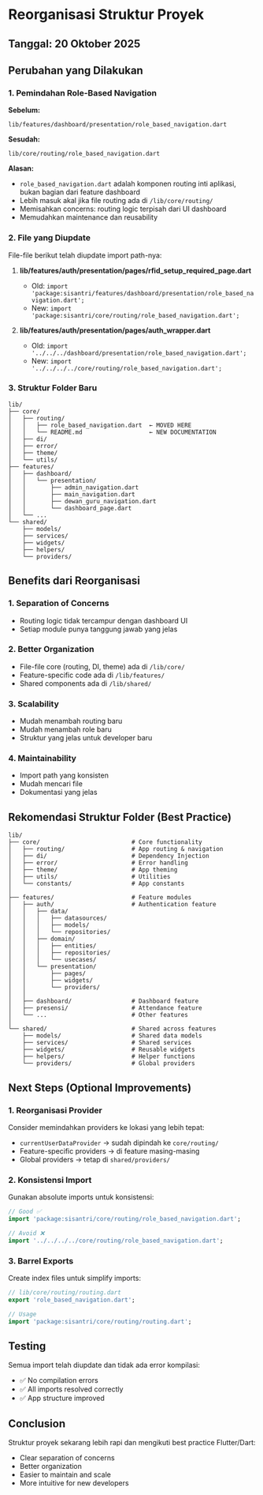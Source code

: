 # Reorganisasi Struktur Proyek

## Tanggal: 20 Oktober 2025

## Perubahan yang Dilakukan

### 1. Pemindahan Role-Based Navigation

**Sebelum:**

```
lib/features/dashboard/presentation/role_based_navigation.dart
```

**Sesudah:**

```
lib/core/routing/role_based_navigation.dart
```

**Alasan:**

- `role_based_navigation.dart` adalah komponen routing inti aplikasi, bukan bagian dari feature dashboard
- Lebih masuk akal jika file routing ada di `/lib/core/routing/`
- Memisahkan concerns: routing logic terpisah dari UI dashboard
- Memudahkan maintenance dan reusability

### 2. File yang Diupdate

File-file berikut telah diupdate import path-nya:

1. **lib/features/auth/presentation/pages/rfid_setup_required_page.dart**

   - Old: `import 'package:sisantri/features/dashboard/presentation/role_based_navigation.dart';`
   - New: `import 'package:sisantri/core/routing/role_based_navigation.dart';`

2. **lib/features/auth/presentation/pages/auth_wrapper.dart**
   - Old: `import '../../../dashboard/presentation/role_based_navigation.dart';`
   - New: `import '../../../../core/routing/role_based_navigation.dart';`

### 3. Struktur Folder Baru

```
lib/
├── core/
│   ├── routing/
│   │   ├── role_based_navigation.dart  ← MOVED HERE
│   │   └── README.md                   ← NEW DOCUMENTATION
│   ├── di/
│   ├── error/
│   ├── theme/
│   └── utils/
├── features/
│   ├── dashboard/
│   │   └── presentation/
│   │       ├── admin_navigation.dart
│   │       ├── main_navigation.dart
│   │       ├── dewan_guru_navigation.dart
│   │       └── dashboard_page.dart
│   └── ...
└── shared/
    ├── models/
    ├── services/
    ├── widgets/
    ├── helpers/
    └── providers/
```

## Benefits dari Reorganisasi

### 1. **Separation of Concerns**

- Routing logic tidak tercampur dengan dashboard UI
- Setiap module punya tanggung jawab yang jelas

### 2. **Better Organization**

- File-file core (routing, DI, theme) ada di `/lib/core/`
- Feature-specific code ada di `/lib/features/`
- Shared components ada di `/lib/shared/`

### 3. **Scalability**

- Mudah menambah routing baru
- Mudah menambah role baru
- Struktur yang jelas untuk developer baru

### 4. **Maintainability**

- Import path yang konsisten
- Mudah mencari file
- Dokumentasi yang jelas

## Rekomendasi Struktur Folder (Best Practice)

```
lib/
├── core/                          # Core functionality
│   ├── routing/                   # App routing & navigation
│   ├── di/                        # Dependency Injection
│   ├── error/                     # Error handling
│   ├── theme/                     # App theming
│   ├── utils/                     # Utilities
│   └── constants/                 # App constants
│
├── features/                      # Feature modules
│   ├── auth/                      # Authentication feature
│   │   ├── data/
│   │   │   ├── datasources/
│   │   │   ├── models/
│   │   │   └── repositories/
│   │   ├── domain/
│   │   │   ├── entities/
│   │   │   ├── repositories/
│   │   │   └── usecases/
│   │   └── presentation/
│   │       ├── pages/
│   │       ├── widgets/
│   │       └── providers/
│   │
│   ├── dashboard/                 # Dashboard feature
│   ├── presensi/                  # Attendance feature
│   └── ...                        # Other features
│
└── shared/                        # Shared across features
    ├── models/                    # Shared data models
    ├── services/                  # Shared services
    ├── widgets/                   # Reusable widgets
    ├── helpers/                   # Helper functions
    └── providers/                 # Global providers
```

## Next Steps (Optional Improvements)

### 1. Reorganisasi Provider

Consider memindahkan providers ke lokasi yang lebih tepat:

- `currentUserDataProvider` → sudah dipindah ke `core/routing/`
- Feature-specific providers → di feature masing-masing
- Global providers → tetap di `shared/providers/`

### 2. Konsistensi Import

Gunakan absolute imports untuk konsistensi:

```dart
// Good ✅
import 'package:sisantri/core/routing/role_based_navigation.dart';

// Avoid ❌
import '../../../../core/routing/role_based_navigation.dart';
```

### 3. Barrel Exports

Create index files untuk simplify imports:

```dart
// lib/core/routing/routing.dart
export 'role_based_navigation.dart';

// Usage
import 'package:sisantri/core/routing/routing.dart';
```

## Testing

Semua import telah diupdate dan tidak ada error kompilasi:

- ✅ No compilation errors
- ✅ All imports resolved correctly
- ✅ App structure improved

## Conclusion

Struktur proyek sekarang lebih rapi dan mengikuti best practice Flutter/Dart:

- Clear separation of concerns
- Better organization
- Easier to maintain and scale
- More intuitive for new developers
